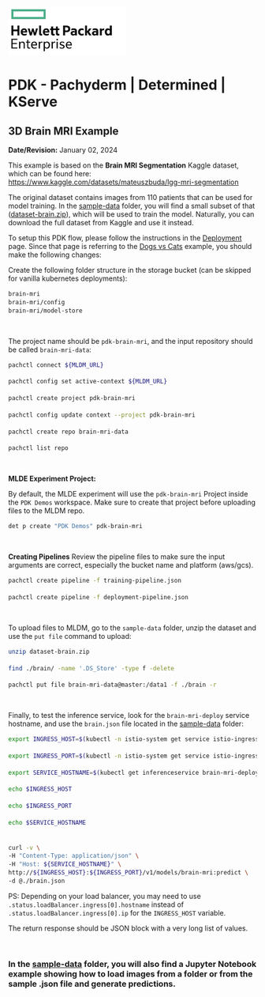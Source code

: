 ![alt text][hpe_logo]

[hpe_logo]: ../../deploy/images/hpe_logo.png "HPE Logo"

# PDK - Pachyderm | Determined | KServe
## 3D Brain MRI Example
**Date/Revision:** January 02, 2024

This example is based on the **Brain MRI Segmentation** Kaggle dataset, which can be found here:<br/>
https://www.kaggle.com/datasets/mateuszbuda/lgg-mri-segmentation

The original dataset contains images from 110 patients that can be used for model training. In the [sample-data](./sample-data/) folder, you will find a small subset of that ([dataset-brain.zip](./sample-data/dataset-brain.zip)), which will be used to train the model. Naturally, you can download the full dataset from Kaggle and use it instead.

To setup this PDK flow, please follow the instructions in the [Deployment](../../deploy/README.md#setup) page. Since that page is referring to the [Dogs vs Cats](../dog-cat/readme.md) example, you should make the following changes:

Create the following folder structure in the storage bucket (can be skipped for vanilla kubernetes deployments):

```bash
brain-mri
brain-mri/config
brain-mri/model-store
```

&nbsp;

The project name should be `pdk-brain-mri`, and the input repository should be called `brain-mri-data`:

```bash
pachctl connect ${MLDM_URL}

pachctl config set active-context ${MLDM_URL}

pachctl create project pdk-brain-mri

pachctl config update context --project pdk-brain-mri

pachctl create repo brain-mri-data

pachctl list repo
```

&nbsp;

**MLDE Experiment Project:**

By default, the MLDE experiment will use the `pdk-brain-mri` Project inside the `PDK Demos` workspace. Make sure to create that project before uploading files to the MLDM repo.

```bash
det p create "PDK Demos" pdk-brain-mri
```

&nbsp;

**Creating Pipelines**
Review the pipeline files to make sure the input arguments are correct, especially the bucket name and platform (aws/gcs).
```bash
pachctl create pipeline -f training-pipeline.json

pachctl create pipeline -f deployment-pipeline.json
```

&nbsp;

To upload files to MLDM, go to the `sample-data` folder, unzip the dataset and use the `put file` command to upload:

```bash
unzip dataset-brain.zip

find ./brain/ -name '.DS_Store' -type f -delete

pachctl put file brain-mri-data@master:/data1 -f ./brain -r
```

&nbsp;

Finally, to test the inference service, look for the `brain-mri-deploy` service hostname, and use the `brain.json` file located in the [sample-data](./sample-data/) folder:

```bash
export INGRESS_HOST=$(kubectl -n istio-system get service istio-ingressgateway -o jsonpath='{.status.loadBalancer.ingress[0].ip}')

export INGRESS_PORT=$(kubectl -n istio-system get service istio-ingressgateway -o jsonpath='{.spec.ports[?(@.name=="http2")].port}')

export SERVICE_HOSTNAME=$(kubectl get inferenceservice brain-mri-deploy -n ${KSERVE_MODELS_NAMESPACE} -o jsonpath='{.status.url}' | cut -d "/" -f 3)

echo $INGRESS_HOST

echo $INGRESS_PORT

echo $SERVICE_HOSTNAME


curl -v \
-H "Content-Type: application/json" \
-H "Host: ${SERVICE_HOSTNAME}" \
http://${INGRESS_HOST}:${INGRESS_PORT}/v1/models/brain-mri:predict \
-d @./brain.json
```

PS: Depending on your load balancer, you may need to use `.status.loadBalancer.ingress[0].hostname` instead of `.status.loadBalancer.ingress[0].ip` for the `INGRESS_HOST` variable.


The return response should be JSON block with a very long list of values.

&nbsp;

### In the [sample-data](./sample-data/) folder, you will also find a Jupyter Notebook example showing how to load images from a folder or from the sample .json file and generate predictions.
